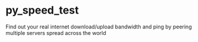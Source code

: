 # py_speed_test
Find out your real internet download/upload bandwidth and ping by peering multiple servers spread across the world
